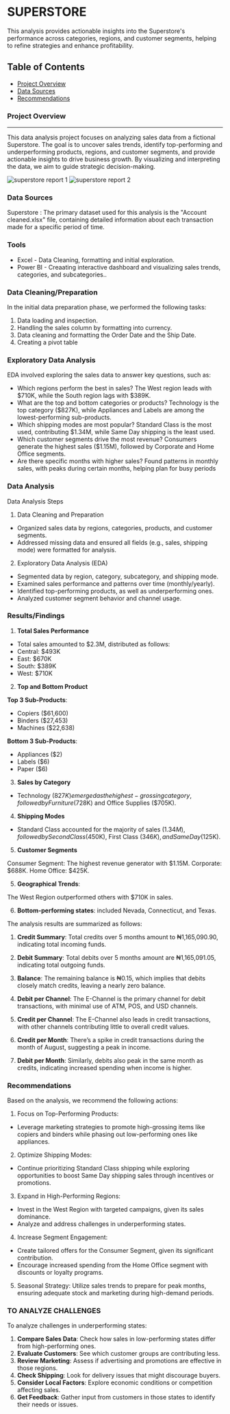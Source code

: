 # SUPERSTORE

This analysis provides actionable insights into the Superstore's performance across categories, regions, and customer segments, helping to refine strategies and enhance profitability.

## Table of Contents

- [Project Overview](#project-overview)
- [Data Sources](https://github.com/Debido1/Bank-Statement/blob/main/Account%20cleaned.xlsx)
- [Recommendations](#recommendations)

### Project Overview
---

This data analysis project focuses on analyzing sales data from a fictional Superstore. The goal is to uncover sales trends, identify top-performing and underperforming products, regions, and customer segments, and provide actionable insights to drive business growth. By visualizing and interpreting the data, we aim to guide strategic decision-making.

![superstore report 1](https://github.com/user-attachments/assets/40424e60-ccb6-4b3d-90da-d8a8d8d7110c)
![superstore report 2](https://github.com/user-attachments/assets/fa8fa282-5d98-4b3e-a89a-84ac97b08be0)


### Data Sources


Superstore : The primary dataset used for this analysis is the "Account cleaned.xlsx" file, containing detailed information about each transaction made for a specific period of time.

### Tools

- Excel - Data Cleaning, formatting and initial exploration.
- Power BI - Creaating interactive dashboard and visualizing sales trends, categories, and subcategories..


### Data Cleaning/Preparation

In the initial data preparation phase, we performed the following tasks:
1. Data loading and inspection.
2. Handling the sales column by formatting into currency.
3. Data cleaning and formatting the Order Date and the Ship Date.
4. Creating a pivot table

### Exploratory Data Analysis

EDA involved exploring the sales data to answer key questions, such as:

- Which regions perform the best in sales?
The West region leads with $710K, while the South region lags with $389K.
- What are the top and bottom categories or products?
Technology is the top category ($827K), while Appliances and Labels are among the lowest-performing sub-products.
- Which shipping modes are most popular?
Standard Class is the most used, contributing $1.34M, while Same Day shipping is the least used.
- Which customer segments drive the most revenue?
Consumers generate the highest sales ($1.15M), followed by Corporate and Home Office segments.
- Are there specific months with higher sales?
Found patterns in monthly sales, with peaks during certain months, helping plan for busy periods


### Data Analysis

Data Analysis Steps
1. Data Cleaning and Preparation
- Organized sales data by regions, categories, products, and customer segments.
- Addressed missing data and ensured all fields (e.g., sales, shipping mode) were formatted for analysis.

2. Exploratory Data Analysis (EDA)
- Segmented data by region, category, subcategory, and shipping mode.
- Examined sales performance and patterns over time (monthly/yearly).
- Identified top-performing products, as well as underperforming ones.
- Analyzed customer segment behavior and channel usage.

### Results/Findings
1. **Total Sales Performance**

- Total sales amounted to $2.3M, distributed as follows:
- Central: $493K
- East: $670K
- South: $389K
- West: $710K

2. **Top and Bottom Product**

**Top 3 Sub-Products**:
- Copiers ($61,600)
- Binders ($27,453)
- Machines ($22,638)
  
**Bottom 3 Sub-Products**:
- Appliances ($2)
- Labels ($6)
- Paper ($6)

3. **Sales by Category**

- Technology ($827K) emerged as the highest-grossing category, followed by Furniture ($728K) and Office Supplies ($705K).

4. **Shipping Modes**

- Standard Class accounted for the majority of sales ($1.34M), followed by Second Class ($450K), First Class ($346K), and Same Day ($125K).

5. **Customer Segments**

Consumer Segment: The highest revenue generator with $1.15M.
Corporate: $688K.
Home Office: $425K.

5. **Geographical Trends**:

The West Region outperformed others with $710K in sales.

6. **Bottom-performing states**: included Nevada, Connecticut, and Texas.


The analysis results are summarized as follows:

1. **Credit Summary**: Total credits over 5 months amount to ₦1,165,090.90, indicating total incoming funds.

2. **Debit Summary**: Total debits over 5 months amount are ₦1,165,091.05, indicating total outgoing funds.

3. **Balance**: The remaining balance is ₦0.15, which implies that debits closely match credits, leaving a nearly zero balance.

4. **Debit per Channel**: The E-Channel is the primary channel for debit transactions, with minimal use of ATM, POS, and USD channels.

5. **Credit per Channel**: The E-Channel also leads in credit transactions, with other channels contributing little to overall credit values.

6. **Credit per Month**: There’s a spike in credit transactions during the month of August, suggesting a peak in income.

7. **Debit per Month**: Similarly, debits also peak in the same month as credits, indicating increased spending when income is higher.

   
### Recommendations

Based on the analysis, we recommend the following actions:
1. Focus on Top-Performing Products:
- Leverage marketing strategies to promote high-grossing items like copiers and binders while phasing out low-performing ones like appliances.
2. Optimize Shipping Modes:
- Continue prioritizing Standard Class shipping while exploring opportunities to boost Same Day shipping sales through incentives or promotions.
3. Expand in High-Performing Regions:
- Invest in the West Region with targeted campaigns, given its sales dominance.
- Analyze and address challenges in underperforming states.
4. Increase Segment Engagement:
- Create tailored offers for the Consumer Segment, given its significant contribution.
- Encourage increased spending from the Home Office segment with discounts or loyalty programs.
5. Seasonal Strategy:
Utilize sales trends to prepare for peak months, ensuring adequate stock and marketing during high-demand periods.

### TO ANALYZE CHALLENGES

To analyze challenges in underperforming states:

1. **Compare Sales Data**: Check how sales in low-performing states differ from high-performing ones.
2. **Evaluate Customers**: See which customer groups are contributing less.
3. **Review Marketing**: Assess if advertising and promotions are effective in those regions.
4. **Check Shipping**: Look for delivery issues that might discourage buyers.
5. **Consider Local Factors**: Explore economic conditions or competition affecting sales.
6. **Get Feedback**: Gather input from customers in those states to identify their needs or issues.
